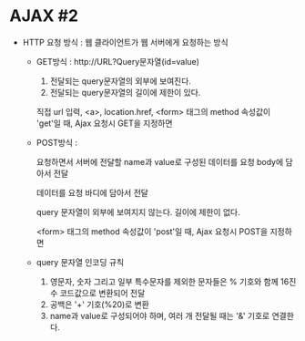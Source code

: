 # AJAX #2

- HTTP 요청 방식 : 웹 클라이언트가 웹 서버에게 요청하는 방식

  - GET방식 : http://URL?Query문자열(id=value)

    1. 전달되는 query문자열의 외부에 보여진다.
    2. 전달되는 query문자열의 길이에 제한이 있다.

    직접 url 입력, &lt;a>, location.href, &lt;form> 태그의 method 속성값이 'get'일 때, Ajax 요청시 GET을 지정하면

  - POST방식 : 

    요청하면서 서버에 전달할 name과 value로 구성된 데이터를 요청 body에 담아서 전달

    데이터를 요청 바디에 담아서 전달

    query 문자열이 외부에 보여지지 않는다. 길이에 제한이 없다.

    &lt;form> 태그의 method 속성값이 'post'일 때, Ajax 요청시 POST을 지정하면

  - query 문자열 인코딩 규칙

    1. 영문자, 숫자 그리고 일부 특수문자를 제외한 문자들은 % 기호와 함께 16진수 코드값으로 변환되어 전달
    2. 공백은 '+' 기호(%20)로 변환
    3. name과 value로 구성되어야 하며, 여러 개 전달될 때는 '&' 기호로 연결한다.